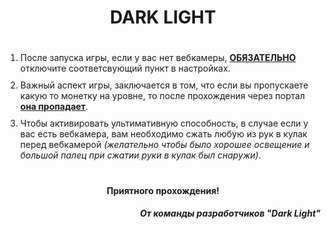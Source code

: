 <h1 style="text-align: center; padding-bottom: 20px">DARK LIGHT</h1>
<ol>
    <li style="padding-bottom: 10px">После запуска игры, если у вас нет вебкамеры, <u><b>ОБЯЗАТЕЛЬНО</b></u> отключите соответсвующий пункт в настройках.</li>
    <li style="padding-bottom: 10px">Важный аспект игры, заключается в том, что если вы пропускаете какую то монетку на уровне, то после прохождения через портал <u><b>она пропадает</b></u>.</li>
    <li style="padding-bottom: 20px">Чтобы активировать ультимативную способность, в случае если у вас есть вебкамера, вам необходимо сжать любую из рук в кулак перед вебкамерой <i>(желательно чтобы было хорошее освещение и большой палец при сжатии руки в кулак был снаружи)</i>.</li>
</ol>
<h4 style="text-align: center">Приятного прохождения!</h4>
<h4 style="text-align: right"><i>От команды разработчиков "Dark Light"</i></h4>